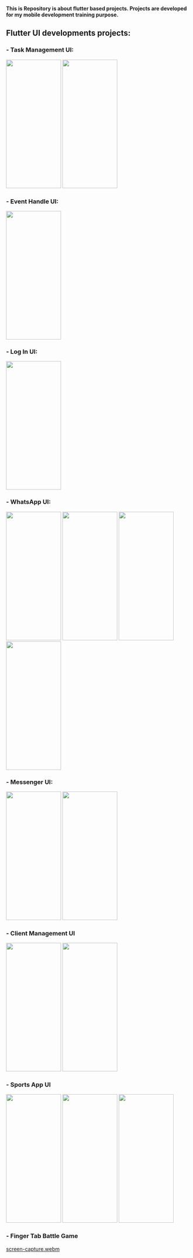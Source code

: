 **This is Repository is about flutter based projects. Projects are developed for my mobile development training purpose.** 

## Flutter UI developments projects:

### - Task Management UI: 
<img src="https://github.com/Saqib-Sizan-Khan/Flutter_repo/assets/77047241/65bb0034-909c-439b-ba1d-2fc88669d1d9" width="150" height="350">

<img src="https://github.com/Saqib-Sizan-Khan/Flutter_repo/assets/77047241/0d7ed4dd-e198-494d-84d5-29c05dbe6bf5" width="150" height="350">

### - Event Handle UI:
<img src="https://github.com/Saqib-Sizan-Khan/Flutter_repo/assets/77047241/89f35648-3365-4714-bf42-087cc676fb23" width="150" height="350">

### - Log In UI:
<img src="https://github.com/Saqib-Sizan-Khan/Flutter_repo/assets/77047241/64afc157-7f37-4f3d-8405-4c97f0ed903b" width="150" height="350">

### - WhatsApp UI:
<img src="https://github.com/Saqib-Sizan-Khan/Flutter_repo/assets/77047241/e06c471d-7fb7-4f1e-9d73-4cdb94150267" width="150" height="350">
<img src="https://github.com/Saqib-Sizan-Khan/Flutter_repo/assets/77047241/1845c6a0-2606-432a-b917-5599761e2369" width="150" height="350">
<img src="https://github.com/Saqib-Sizan-Khan/Flutter_repo/assets/77047241/6236ab7d-0d88-476a-a1be-5b61703eb9ed" width="150" height="350">
<img src="https://github.com/Saqib-Sizan-Khan/Flutter_repo/assets/77047241/0c6b2319-9000-473a-901a-e424c773e1b5" width="150" height="350">

### - Messenger UI:
<img src="https://github.com/Saqib-Sizan-Khan/Flutter_repo/assets/77047241/8b18de10-110b-44d1-83cc-d15c58764306" width="150" height="350">
<img src="https://github.com/Saqib-Sizan-Khan/Flutter_repo/assets/77047241/9833c24b-085f-470e-9246-97e1b626bb88" width="150" height="350">

### - Client Management UI
<img src="https://github.com/Saqib-Sizan-Khan/Flutter_repo/assets/77047241/03029a4c-c517-4667-a145-09ea513f3f4e" width="150" height="350">
<img src="https://github.com/Saqib-Sizan-Khan/Flutter_repo/assets/77047241/a6d3e424-9a80-4fa0-bc29-01e98abf66d3" width="150" height="350">

### - Sports App UI
<img src="https://github.com/Saqib-Sizan-Khan/Flutter_repo/assets/77047241/7d3d8f71-ab22-4ed8-85a1-ad72107d2ff0" width="150" height="350">
<img src="https://github.com/Saqib-Sizan-Khan/Flutter_repo/assets/77047241/57d7c97d-2756-4754-affc-2ce445607197" width="150" height="350">
<img src="https://github.com/Saqib-Sizan-Khan/Flutter_repo/assets/77047241/a4a81184-9ee3-43e4-9f46-3752c0a70293" width="150" height="350">

### - Finger Tab Battle Game
[screen-capture.webm](https://github.com/Saqib-Sizan-Khan/Flutter_repo/assets/77047241/147167c4-4ef7-4a3e-bd97-af712026f830)




